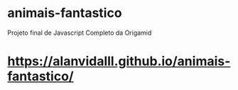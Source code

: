 # animais-fantastico

Projeto final de Javascript Completo da Origamid

# https://alanvidalll.github.io/animais-fantastico/
